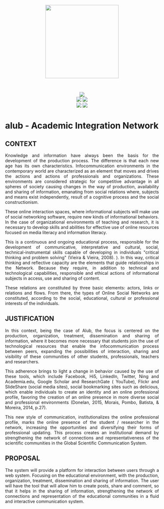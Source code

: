
<p align="center"><a href="https://github.com/trecky/alub/" target="_blank"><img width="240"src="https://raw.githubusercontent.com/trecky/alub/master/website/static/img/logo/logo-git.png"></a></p>

<br>


<p align="center">
<a href=""><img src="https://img.shields.io/github/issues/trecky/alub.svg?style=for-the-badge&colorA=gray&logo=github&colorB=7651A9&logoColor=F7F7F7&logoWidth=15"/></a>
<br>    
<a href="#"><img src="https://img.shields.io/github/release-date/SubtitleEdit/subtitleedit.svg?style=for-the-badge&colorB=7651A9"></a>
<a href=""><img src="https://img.shields.io/github/stars/trecky/alub.svg?style=for-the-badge&colorB=7651A9"/></a>
<br>
<a href=""><img src="https://img.shields.io/badge/license-MIT-353535.svg?style=for-the-badge"/></a>
<a href="https://glacial-cove-39188.herokuapp.com/"><img src="https://img.shields.io/badge/heroku-homolog-353535.svg?style=for-the-badge&logo=heroku&colorA=gray&logoColor=F7F7F7&logoWidth=25"/></a>
</p>



# alub - Academic Integration Network

## CONTEXT

<p align="justify">Knowledge and information have always been the basis for the development of the production process. The difference is that each new age has its own characteristics.
Infocommunication environments in the contemporary world are characterized as an element that moves and drives the actions and actions of professionals and organizations. These environments are considered strategic for competitive advantage in all spheres of society causing changes in the way of production, availability and sharing of information, emanating from social relations where, subjects and means exist independently, result of a cognitive process and the social constructionism.</p>
<p align="justify">These online interaction spaces, where informational subjects will make use of social networking software, require new kinds of informational behaviors. In the case of organizational environments of teaching and research, it is necessary to develop skills and abilities for effective use of online resources focused on media literacy and information literacy.</p>
<p align="justify">This is a continuous and ongoing educational process, responsible for the development of communicative, interpretative and cultural, social, technical-instrumental skills capable of developing in individuals "critical thinking and problem solving" (Vieira & Vieira, 2008). ). In this way, critical thinking and reflective capacity are the elements that guide relationships in the Network. Because they require, in addition to technical and technological capabilities, responsible and ethical actions of informational subjects in access, use and sharing of content.</p>
<p align="justify">These relations are constituted by three basic elements: actors, links or relations and flows. From there, the types of Online Social Networks are constituted, according to the social, educational, cultural or professional interests of the individuals.</p>

## JUSTIFICATION

<p align="justify">In this context, being the case of Alub, the focus is centered on the production, organization, treatment, dissemination and sharing of information, where it becomes more necessary that students join the use of technological resources that enable the infocommunication process between peers, expanding the possibilities of interaction, sharing and visibility of these communities of other students, professionals, teachers and researchers.</p>
<p align="justify">This adherence brings to light a change in behavior caused by the use of these tools, which include Facebook, Hi5, LinkedIn, Twitter, Ning and Academia.edu, Google Scholar and ResearchGate ( YouTube), Flickr and SlideShare (social media sites), social bookmarking sites such as delicious, which enable individuals to create an identity and an online professional profile, favoring the creation of an online presence in more diverse social and professional environments (Donelan, 2015, Morais, Pombo, Batista, & Moreira, 2014, p.27).</p>
<p align="justify">This new style of communication, institutionalizes the online professional profile, marks the online presence of the student / researcher in the network, increasing the opportunities and diversifying their forms of professional updating. This process creates an institutional demand by strengthening the network of connections and representativeness of the scientific communities in the Global Scientific Communication System.</p>

## PROPOSAL

<p align="justify">The system will provide a platform for interaction between users through a web system. Focusing on the educational environment, with the production, organization, treatment, dissemination and sharing of information.
The user will have the tool that will allow him to create posts, share and comment, so that it helps in the sharing of information, strengthening the network of connections and representation of the educational communities in a fluid and interactive communication system.</p>
